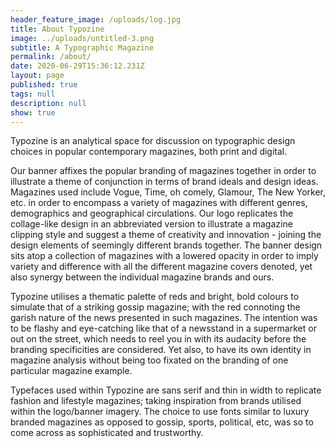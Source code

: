 ```yaml
---
header_feature_image: /uploads/log.jpg
title: About Typozine
image: ../uploads/untitled-3.png
subtitle: A Typographic Magazine
permalink: /about/
date: 2020-06-29T15:36:12.231Z
layout: page
published: true
tags: null
description: null
show: true
---
```

Typozine is an analytical space for discussion on typographic design choices in popular contemporary magazines, both print and digital.

Our banner affixes the popular branding of magazines together in order to illustrate a theme of conjunction in terms of brand ideals and design ideas. Magazines used include Vogue, Time, oh comely, Glamour, The New Yorker, etc. in order to encompass a variety of magazines with different genres, demographics and geographical circulations. Our logo replicates the collage-like design in an abbreviated version to illustrate a magazine clipping style and suggest a theme of creativity and innovation - joining the design elements of seemingly different brands together. The banner design sits atop a collection of magazines with a lowered opacity in order to imply variety and difference with all the different magazine covers denoted, yet also synergy between the individual magazine brands and ours.

Typozine utilises a thematic palette of reds and bright, bold colours to simulate that of a striking gossip magazine; with the red connoting the garish nature of the news presented in such magazines. The intention was to be flashy and eye-catching like that of a newsstand in a supermarket or out on the street, which needs to reel you in with its audacity before the branding specificities are considered. Yet also, to have its own identity in magazine analysis without being too fixated on the branding of one particular magazine example. 

Typefaces used within Typozine are sans serif and thin in width to replicate fashion and lifestyle magazines; taking inspiration from brands utilised within the logo/banner imagery. The choice to use fonts similar to luxury branded magazines as opposed to gossip, sports, political, etc, was so to come across as sophisticated and trustworthy.